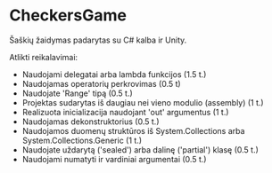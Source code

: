 # CheckersGame
Šaškių žaidymas padarytas su C# kalba ir Unity.

Atlikti reikalavimai:
+ Naudojami delegatai arba lambda funkcijos (1.5 t.)
+ Naudojamas operatorių perkrovimas (0.5 t)
+ Naudojate 'Range' tipą (0.5 t.)
+ Projektas sudarytas iš daugiau nei vieno modulio (assembly) (1 t.)
+ Realizuota inicializacija naudojant 'out' argumentus (1 t.)
+ Naudojamas dekonstruktorius (0.5 t.)
+ Naudojamos duomenų struktūros iš System.Collections arba System.Collections.Generic (1 t.)
+ Naudojate uždarytą ('sealed') arba dalinę ('partial') klasę (0.5 t.)
+ Naudojami numatyti ir vardiniai argumentai (0.5 t.)
